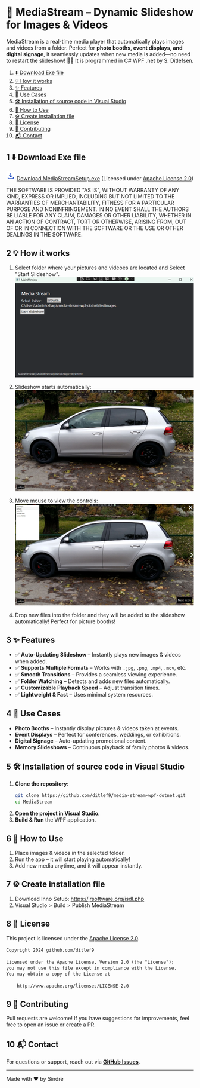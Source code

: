 # 📸 MediaStream – Dynamic Slideshow for Images & Videos

MediaStream is a real-time media player that automatically plays images and videos from a folder. 
Perfect for **photo booths, event displays, and digital signage**, 
it seamlessly updates when new media is added—no need to restart the slideshow! 🎥✨
It is programmed in C# WPF .net by S. Ditlefsen.


1. [⬇️ Download Exe file](#1-%EF%B8%8F-download-exe-file)
2. [💡 How it works](#2--how-it-works)
3. [✨ Features](#3--features)
4. [🎯 Use Cases](#4--use-cases)
5. [🛠 Installation of source code in Visual Studio](#5--installation)
6. [📂 How to Use](#6--how-to-use)
7. [⚙️ Create installation file](#7-%EF%B8%8F-create-installation-file)
8. [📜 License](#8--license)
9. [🤝 Contributing](#9--contributing)
10. [📬 Contact](#10--contact)


## 1 ⬇️ Download Exe file

![Download](docs/download_24dp_2854C5_FILL0_wght400_GRAD0_opsz24.png) 
[Download MediaStreamSetup.exe](https://github.com/ditlef9/media-stream-wpf-dotnet/raw/refs/heads/main/Installer/Output/MediaStreamInstaller.exe)
(Licensed under 
[Apache License 2.0](https://www.apache.org/licenses/LICENSE-2.0))

THE SOFTWARE IS PROVIDED "AS IS", WITHOUT WARRANTY OF ANY KIND, EXPRESS OR IMPLIED, INCLUDING BUT NOT LIMITED TO THE WARRANTIES OF MERCHANTABILITY, FITNESS FOR A PARTICULAR PURPOSE AND NONINFRINGEMENT. IN NO EVENT SHALL THE AUTHORS BE LIABLE FOR ANY CLAIM, DAMAGES OR OTHER LIABILITY, WHETHER IN AN ACTION OF CONTRACT, TORT OR OTHERWISE, ARISING FROM, OUT OF OR IN CONNECTION WITH THE SOFTWARE OR THE USE OR OTHER DEALINGS IN THE SOFTWARE.


## 2 💡 How it works
1. Select folder where your pictures and videoes are located and Select "Start Slideshow". 
![Select folder](docs/main-window.png)

2. Slideshow starts automatically:
![Select folder](docs/slideshow-without-controls.jpg)

3. Move mouse to view the controls: 
![Select folder](docs/slideshow-with-controls.jpg)
 
4. Drop new files into the folder and they will be added to the slideshow automatically! Perfect for picture booths!

## 3 ✨ Features
- ✅ **Auto-Updating Slideshow** – Instantly plays new images & videos when added.
- ✅ **Supports Multiple Formats** – Works with `.jpg`, `.png`, `.mp4`, `.mov`, etc.
- ✅ **Smooth Transitions** – Provides a seamless viewing experience.
- ✅ **Folder Watching** – Detects and adds new files automatically.
- ✅ **Customizable Playback Speed** – Adjust transition times.
- ✅ **Lightweight & Fast** – Uses minimal system resources.

## 4 🎯 Use Cases
- **Photo Booths** – Instantly display pictures & videos taken at events.
- **Event Displays** – Perfect for conferences, weddings, or exhibitions.
- **Digital Signage** – Auto-updating promotional content.
- **Memory Slideshows** – Continuous playback of family photos & videos.

## 5 🛠 Installation of source code in Visual Studio
1. **Clone the repository**:
   ```sh
   git clone https://github.com/ditlef9/media-stream-wpf-dotnet.git
   cd MediaStream
   ```
2. **Open the project in Visual Studio**.
3. **Build & Run** the WPF application.

## 6 📂 How to Use
1. Place images & videos in the selected folder.
2. Run the app – it will start playing automatically!
3. Add new media anytime, and it will appear instantly.


## 7 ⚙️ Create installation file

1. Download Inno Setup: https://jrsoftware.org/isdl.php
2. Visual Studio > Build > Publish MediaStream


## 8 📜 License
This project is licensed under the
[Apache License 2.0](https://www.apache.org/licenses/LICENSE-2.0).

```
Copyright 2024 github.com/ditlef9

Licensed under the Apache License, Version 2.0 (the "License");
you may not use this file except in compliance with the License.
You may obtain a copy of the License at

    http://www.apache.org/licenses/LICENSE-2.0
```

## 9 🤝 Contributing
Pull requests are welcome! If you have suggestions for improvements, feel free to open an issue or create a PR.

## 10 📬 Contact
For questions or support, reach out via **[GitHub Issues](https://github.com/ditlef9/media-stream-wpf-dotnet/issues)**.

---
Made with ❤️ by Sindre
